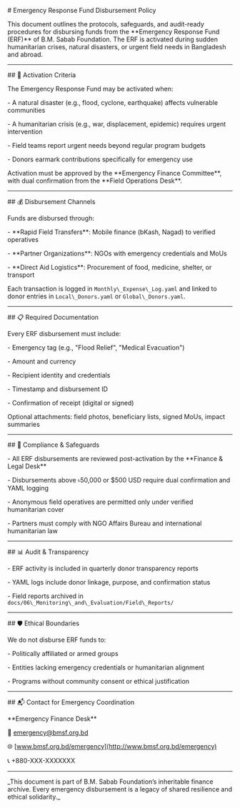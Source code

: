 \# Emergency Response Fund Disbursement Policy



This document outlines the protocols, safeguards, and audit-ready procedures for disbursing funds from the \*\*Emergency Response Fund (ERF)\*\* of B.M. Sabab Foundation. The ERF is activated during sudden humanitarian crises, natural disasters, or urgent field needs in Bangladesh and abroad.



---



\## 🚨 Activation Criteria



The Emergency Response Fund may be activated when:



\- A natural disaster (e.g., flood, cyclone, earthquake) affects vulnerable communities

\- A humanitarian crisis (e.g., war, displacement, epidemic) requires urgent intervention

\- Field teams report urgent needs beyond regular program budgets

\- Donors earmark contributions specifically for emergency use



Activation must be approved by the \*\*Emergency Finance Committee\*\*, with dual confirmation from the \*\*Field Operations Desk\*\*.



---



\## 💰 Disbursement Channels



Funds are disbursed through:



\- \*\*Rapid Field Transfers\*\*: Mobile finance (bKash, Nagad) to verified operatives

\- \*\*Partner Organizations\*\*: NGOs with emergency credentials and MoUs

\- \*\*Direct Aid Logistics\*\*: Procurement of food, medicine, shelter, or transport



Each transaction is logged in `Monthly\_Expense\_Log.yaml` and linked to donor entries in `Local\_Donors.yaml` or `Global\_Donors.yaml`.



---



\## 📋 Required Documentation



Every ERF disbursement must include:



\- Emergency tag (e.g., "Flood Relief", "Medical Evacuation")

\- Amount and currency

\- Recipient identity and credentials

\- Timestamp and disbursement ID

\- Confirmation of receipt (digital or signed)



Optional attachments: field photos, beneficiary lists, signed MoUs, impact summaries



---



\## 🔐 Compliance \& Safeguards



\- All ERF disbursements are reviewed post-activation by the \*\*Finance \& Legal Desk\*\*

\- Disbursements above ৳50,000 or $500 USD require dual confirmation and YAML logging

\- Anonymous field operatives are permitted only under verified humanitarian cover

\- Partners must comply with NGO Affairs Bureau and international humanitarian law



---



\## 📊 Audit \& Transparency



\- ERF activity is included in quarterly donor transparency reports

\- YAML logs include donor linkage, purpose, and confirmation status

\- Field reports archived in `docs/06\_Monitoring\_and\_Evaluation/Field\_Reports/`



---



\## 🛡️ Ethical Boundaries



We do not disburse ERF funds to:



\- Politically affiliated or armed groups

\- Entities lacking emergency credentials or humanitarian alignment

\- Programs without community consent or ethical justification



---



\## 📬 Contact for Emergency Coordination



\*\*Emergency Finance Desk\*\*  

📧 emergency@bmsf.org.bd  

🌐 \[www.bmsf.org.bd/emergency](http://www.bmsf.org.bd/emergency)  

📞 +880-XXX-XXXXXXX



---



\_This document is part of B.M. Sabab Foundation’s inheritable finance archive. Every emergency disbursement is a legacy of shared resilience and ethical solidarity.\_



